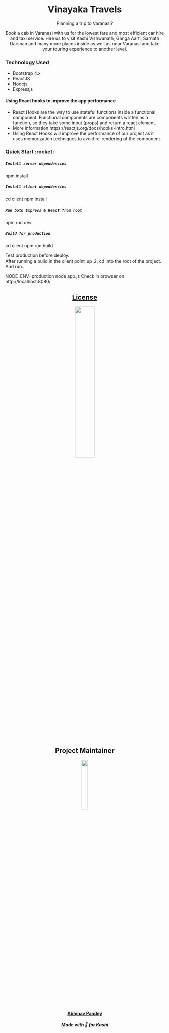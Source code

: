 <h1 align= "center"><b>Vinayaka Travels</b></h1>

<p align="center">Planning a trip to Varanasi?</p>

<p align="center">Book a cab in Varanasi with us for the lowest fare and most efficient car hire and taxi service. Hire us to visit Kashi Vishwanath, Ganga Aarti, Sarnath Darshan and many more places inside as well as near Varanasi and take your touring experience to another level.</p>

<h3><b>Technology Used</b></h3>
<ul>
<li>Bootstrap 4.x</li>
<li>ReactJS</li>
<li>Nodejs</li>
<li>Expressjs</li>
</ul>
<h4>Using React hooks to improve the app performance</h4>
<ul>
<li>React Hooks are the way to use stateful functions inside a functional component. Functional components are components written as a function, so they take some input (props) and return a react element.</li>
<li>More information https://reactjs.org/docs/hooks-intro.html</li>
<li>Using React Hooks will improve the performance of our project as it uses memorization techniques to avoid re-rendering of the component.</li>
</ul>

<h3><b>Quick Start :rocket: </b></h3>

##### `Install server dependencies`

npm install

##### `Install client dependencies`

cd client
npm install

##### `Run both Express & React from root`

npm run dev

##### `Build for production`

cd client
npm run build

Test production before deploy. <br>
After running a build in the client point_up_2, cd into the root of the project.
And run..

NODE_ENV=production node app.js
Check in browser on http://localhost:8080/

<a href="./LICENSE"><h2 align= "center"><b>License</b></h2></a>

<p align="center"><img width=35% src="https://media.giphy.com/media/xUPGcJGy8I928yIlAQ/giphy.gif"></p>

<h2 align= "center"><b>Project Maintainer</b></h2>
<p align="center">
<img width=20% src="https://avatars1.githubusercontent.com/u/14235781?s=400&u=04e682f0022b55e24740ebd9ed4a22dd9f1b95cd&v=4">
</p>
<p align="center"><a href="https://github.com/DEVAbhinav"><b>Abhinav Pandey</b></h4></a></p>
<h5 align="center">
Made with 💖 for Kashi
</h5>
